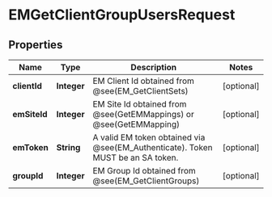 

# EMGetClientGroupUsersRequest


## Properties

| Name | Type | Description | Notes |
|------------ | ------------- | ------------- | -------------|
|**clientId** | **Integer** | EM Client Id obtained from @see(EM_GetClientSets) |  [optional] |
|**emSiteId** | **Integer** | EM Site Id obtained from @see(GetEMMappings) or @see(GetEMMapping) |  [optional] |
|**emToken** | **String** | A valid EM token obtained via @see(EM_Authenticate).  Token MUST be an SA token. |  [optional] |
|**groupId** | **Integer** | EM Group Id obtained from @see(EM_GetClientGroups) |  [optional] |



